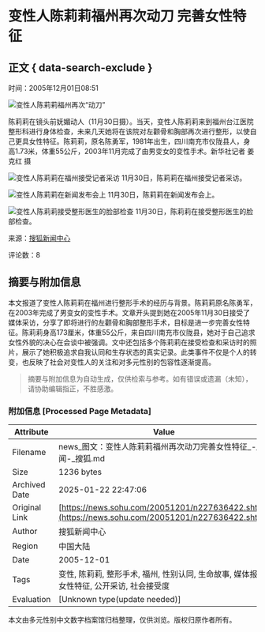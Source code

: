 # 变性人陈莉莉福州再次动刀 完善女性特征

## 正文 { data-search-exclude }


时间：2005年12月01日08:51

![变性人陈莉莉福州再次“动刀”](https://photocdn.sohu.com/20051201/Img227636423.jpg)

陈莉莉在镜头前妩媚动人（11月30日摄）。当天，变性人陈莉莉来到福州台江医院整形科进行身体检查，未来几天她将在该院对左颧骨和胸部再次进行整形，以使自己更具女性特征。陈莉莉，原名陈勇军，1981年出生，四川南充市仪陇县人，身高1.73米，体重55公斤，2003年11月完成了由男变女的变性手术。新华社记者 姜克红 摄

![变性人陈莉莉在福州接受记者采访](https://photocdn.sohu.com/20051201/Img227636424.jpg)
11月30日，陈莉莉在福州接受记者采访。

![变性人陈莉莉在新闻发布会上](https://photocdn.sohu.com/20051201/Img227636425.jpg)
11月30日，陈莉莉在新闻发布会上。

![变性人陈莉莉接受整形医生的脸部检查](https://photocdn.sohu.com/20051201/Img227636426.jpg)
11月30日，陈莉莉在接受整形医生的脸部检查。

来源：[搜狐新闻中心](https://news.sohu.com) 

评论数：8
<!-- tcd_original_link https://news.sohu.com/20051201/n227636422.shtml -->


## 摘要与附加信息

<!-- tcd_abstract -->
本文报道了变性人陈莉莉在福州进行整形手术的经历与背景。陈莉莉原名陈勇军，在2003年完成了男变女的变性手术。文章开头提到她在2005年11月30日接受了媒体采访，分享了即将进行的左颧骨和胸部整形手术，目标是进一步完善女性特征。陈莉莉身高173厘米，体重55公斤，来自四川南充市仪陇县，她对于自己追求女性外貌的决心在会谈中被强调。文中还包括多个陈莉莉在接受检查和采访时的照片，展示了她积极追求自我认同和生存状态的真实记录。此类事件不仅是个人的转变，也反映了社会对变性人的关注和对多元性别的包容性逐渐提高。
<!-- tcd_abstract_end -->

> 摘要与附加信息为自动生成，仅供检索与参考。如有错误或遗漏（未知），请协助编辑指正，不胜感激。

### 附加信息 [Processed Page Metadata]

| Attribute       | Value                                  |
|-----------------|----------------------------------------|
| Filename        | news_图文：变性人陈莉莉福州再次动刀完善女性特征_-_新闻-_搜狐.md                             |
| Size            | 1236 bytes                           |
| Archived Date   | 2025-01-22 22:47:06                             |
| Original Link   | [https://news.sohu.com/20051201/n227636422.shtml](https://news.sohu.com/20051201/n227636422.shtml)                       |
| Author          | 搜狐新闻中心                               |
| Region          | 中国大陆                               |
| Date            | 2005-12-01                                 |
| Tags            | 变性, 陈莉莉, 整形手术, 福州, 性别认同, 生命故事, 媒体报道, 女性特征, 公开采访, 社会接受度                                 |
| Evaluation            | [Unknown type(update needed)]                                 |
<!-- tcd_table_end -->

本文由多元性别中文数字档案馆归档整理，仅供浏览。版权归原作者所有。
